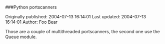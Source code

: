 ###Python portscanners

Originally published: 2004-07-13 16:14:01
Last updated: 2004-07-13 16:14:01
Author: Foo Bear

Those are a couple of multithreaded portscanners, the second one use the Queue module.